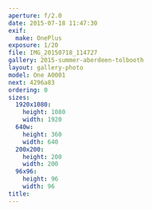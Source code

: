 ```yaml
---
aperture: f/2.0
date: 2015-07-18 11:47:30
exif:
  make: OnePlus
exposure: 1/20
file: IMG_20150718_114727
gallery: 2015-summer-aberdeen-tolbooth
layout: gallery-photo
model: One A0001
next: 4296a83
ordering: 0
sizes:
  1920x1080:
    height: 1080
    width: 1920
  640w:
    height: 360
    width: 640
  200x200:
    height: 200
    width: 200
  96x96:
    height: 96
    width: 96
title: 
---
```

